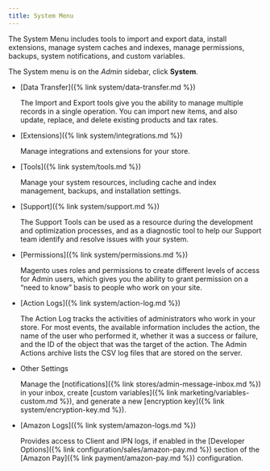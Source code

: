 ```yaml
---
title: System Menu
---
```


The System Menu includes tools to import and export data, install extensions, manage system caches and indexes, manage permissions, backups, system notifications, and custom variables.

The System menu is on the _Admin_ sidebar, click **System**.

-  [Data Transfer]({% link system/data-transfer.md %})
    
    The Import and Export tools give you the ability to manage multiple records in a single operation. You can import new items, and also update, replace, and delete existing products and tax rates.

-  [Extensions]({% link system/integrations.md %})
    
    Manage integrations and extensions for your store.

-  [Tools]({% link system/tools.md %})

    Manage your system resources, including cache and index management, backups, and installation settings.

<!--{% if "Default.EE-B2B" contains site.edition %}-->
-  [Support]({% link system/support.md %})

    The Support Tools can be used as a resource during the development and optimization processes, and as a diagnostic tool to help our Support team identify and resolve issues with your system.
<!--{% endif %}-->

-  [Permissions]({% link system/permissions.md %})

    Magento uses roles and permissions to create different levels of access for Admin users, which gives you the ability to grant permission on a “need to know” basis to people who work on your site.

<!--{% if "Default.EE-B2B" contains site.edition %}-->
-  [Action Logs]({% link system/action-log.md %})

    The Action Log tracks the activities of administrators who work in your store. For most events, the available information includes the action, the name of the user who performed it, whether it was a success or failure, and the ID of the object that was the target of the action. The Admin Actions archive lists the CSV log files that are stored on the server.
<!--{% endif %}-->

-  Other Settings

    Manage the [notifications]({% link stores/admin-message-inbox.md %}) in your inbox, create [custom variables]({% link marketing/variables-custom.md %}), and generate a new [encryption key]({% link system/encryption-key.md %}).

-  [Amazon Logs]({% link system/amazon-logs.md %})

    Provides access to Client and IPN logs, if enabled in the [Developer Options]({% link configuration/sales/amazon-pay.md %}) section of the [Amazon Pay]({% link payment/amazon-pay.md %}) configuration.